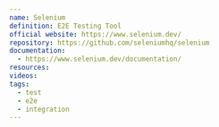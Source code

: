 ```yaml
---
name: Selenium
definition: E2E Testing Tool
official website: https://www.selenium.dev/
repository: https://github.com/seleniumhq/selenium
documentation:
  - https://www.selenium.dev/documentation/
resources: 
videos: 
tags:
  - test
  - e2e
  - integration
---
```

